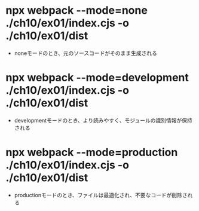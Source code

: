  # npx webpack --mode=none ./ch10/ex01/index.cjs -o ./ch10/ex01/dist
- noneモードのとき、元のソースコードがそのまま生成される

# npx webpack --mode=development ./ch10/ex01/index.cjs -o ./ch10/ex01/dist
- developmentモードのとき、より読みやすく、モジュールの識別情報が保持される

# npx webpack --mode=production ./ch10/ex01/index.cjs -o ./ch10/ex01/dist
- productionモードのとき、ファイルは最適化され、不要なコードが削除される